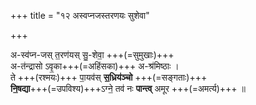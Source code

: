 +++
title = "१२ अस्वप्नजस्तरणयः सुशेवा"

+++

अ-स्व॑प्न-जस् त॒रण॑यस् सु॒-शेवा॒ +++(=सुमुखाः)+++  
अ-त॑न्द्रासो ऽवृ॒का+++(=अहिंसका)+++ अ-श्र॑मिष्ठाः ।  
ते +++(रश्मयः)+++ पा॒यव॑स् **स॒ध्रिय॑ञ्चो** +++(=सङ्गताः)+++  
**नि॒षद्या**+++(=उपविश्य)+++ऽग्ने॒ तव॑ नः **पान्त्व्** अमूर +++(=अमर्त्य)+++ ॥
